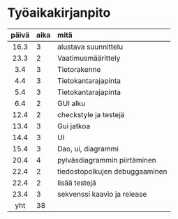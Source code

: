 # Työaikakirjanpito


| päivä | aika | mitä |
| :----:|:-----|:-----|
|16.3| 3| alustava suunnittelu|
|23.3| 2| Vaatimusmäärittely|
|3.4| 3 | Tietorakenne|
|4.4| 3 | Tietokantarajapinta|
|5.4| 3 | Tietokantarajapinta|
|6.4| 2 | GUI alku |
|12.4| 2| checkstyle ja testejä|
|13.4|3| Gui jatkoa|
|14.4| 3| UI |
|15.4| 3| Dao, ui, diagrammi|
|20.4|4| pylväsdiagrammin piirtäminen|
|22.4| 2| tiedostopolkujen debuggaaminen |
|22.4| 2| lisää testejä|
|23.4| 3| sekvenssi kaavio ja release|
|yht| 38| |
